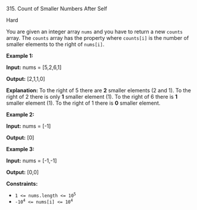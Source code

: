 ﻿315\. Count of Smaller Numbers After Self

Hard

You are given an integer array `nums` and you have to return a new `counts` array. The `counts` array has the property where `counts[i]` is the number of smaller elements to the right of `nums[i]`.

**Example 1:**

**Input:** nums = \[5,2,6,1\]

**Output:** \[2,1,1,0\]

**Explanation:** To the right of 5 there are **2** smaller elements (2 and 1). To the right of 2 there is only **1** smaller element (1). To the right of 6 there is **1** smaller element (1). To the right of 1 there is **0** smaller element. 

**Example 2:**

**Input:** nums = \[-1\]

**Output:** \[0\] 

**Example 3:**

**Input:** nums = \[-1,-1\]

**Output:** \[0,0\] 

**Constraints:**

*   <code>1 <= nums.length <= 10<sup>5</sup></code>
*   <code>-10<sup>4</sup> <= nums[i] <= 10<sup>4</sup></code>